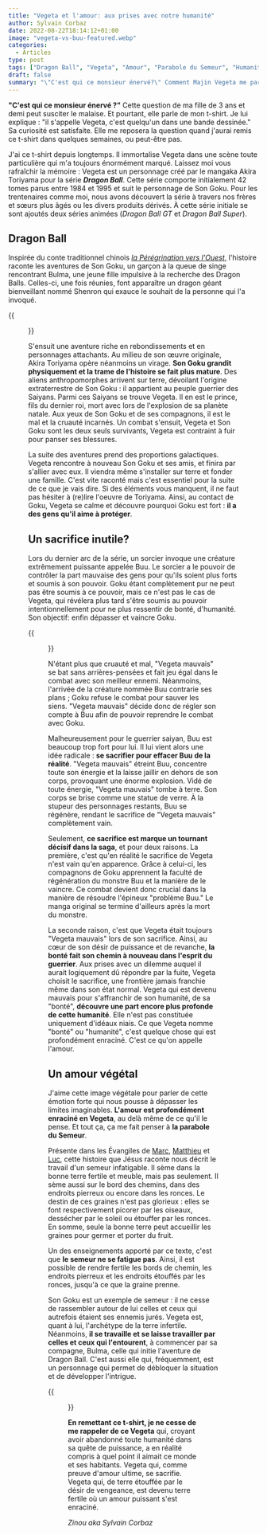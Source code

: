 ```yaml
---
title: "Vegeta et l'amour: aux prises avec notre humanité"
author: Sylvain Corbaz
date: 2022-08-22T18:14:12+01:00
image: "vegeta-vs-buu-featured.webp"
categories:
  - Articles
type: post
tags: ["Dragon Ball", "Vegeta", "Amour", "Parabole du Semeur", "Humanité"]
draft: false
summary: "\"C'est qui ce monsieur énervé?\" Comment Majin Vegeta me parle de notre humanité, et de la profondeur des racines de l'amour."
---
```


**"C'est qui ce monsieur énervé ?"** Cette question de ma fille de 3 ans et demi peut susciter le malaise. Et pourtant, elle parle de mon t-shirt. Je lui explique : "il s'appelle Vegeta, c'est quelqu'un dans une bande dessinée." Sa curiosité est satisfaite. Elle me reposera la question quand j'aurai remis ce t-shirt dans quelques semaines, ou peut-être pas.

J'ai ce t-shirt depuis longtemps. Il immortalise Vegeta dans une scène toute particulière qui m'a toujours énormément marqué. Laissez moi vous rafraîchir la mémoire : Vegeta est un personnage créé par le mangaka Akira Toriyama pour la série ***Dragon Ball***. Cette série comporte initialement 42 tomes parus entre 1984 et 1995 et suit le personnage de Son Goku. Pour les trentenaires comme moi, nous avons découvert la série à travers nos frères et sœurs plus âgés ou les divers produits dérivés. À cette série initiale se sont ajoutés deux séries animées (*Dragon Ball GT* et *Dragon Ball Super*).

## Dragon Ball

Inspirée du conte traditionnel chinois [*la Pérégrination vers l'Ouest*](https://fr.wikipedia.org/wiki/La_P%C3%A9r%C3%A9grination_vers_l%27Ouest), l'histoire raconte les aventures de Son Goku, un garçon à la queue de singe rencontrant Bulma, une jeune fille impulsive à la recherche des Dragon Balls. Celles-ci, une fois réunies, font apparaître un dragon géant bienveillant nommé Shenron qui exauce le souhait de la personne qui l'a invoqué.

{{<figure width="60%" src="https://media.giphy.com/media/88kDwXuvzdwHK/giphy.gif" class="text-center">}}

S'ensuit une aventure riche en rebondissements et en personnages attachants. Au milieu de son œuvre originale, Akira Toriyama opère néanmoins un virage. **Son Goku grandit physiquement et la trame de l'histoire se fait plus mature**. Des aliens anthropomorphes arrivent sur terre, dévoilant l'origine extraterrestre de Son Goku : il appartient au peuple guerrier des Saiyans. Parmi ces Saiyans se trouve Vegeta. Il en est le prince, fils du dernier roi, mort avec lors de l'explosion de sa planète natale. Aux yeux de Son Goku et de ses compagnons, il est le mal et la cruauté incarnés. Un combat s'ensuit, Vegeta et Son Goku sont les deux seuls survivants, Vegeta est contraint à fuir pour panser ses blessures.

La suite des aventures prend des proportions galactiques. Vegeta rencontre à nouveau Son Goku et ses amis, et finira par s'allier avec eux. Il viendra même s'installer sur terre et fonder une famille. C'est vite raconté mais c'est essentiel pour la suite de ce que je vais dire. Si des éléments vous manquent, il ne faut pas hésiter à (re)lire l'oeuvre de Toriyama. Ainsi, au contact de Goku, Vegeta se calme et découvre pourquoi Goku est fort : **il a des gens qu'il aime à protéger**.


## Un sacrifice inutile?

Lors du dernier arc de la série, un sorcier invoque une créature extrêmement puissante appelée Buu. Le sorcier a le pouvoir de contrôler la part mauvaise des gens pour qu'ils soient plus forts et soumis à son pouvoir. Goku étant complètement pur ne peut pas être soumis à ce pouvoir, mais ce n'est pas le cas de Vegeta, qui révélera plus tard s'être soumis au pouvoir intentionnellement pour ne plus ressentir de bonté, d'humanité. Son objectif: enfin dépasser et vaincre Goku.

{{<figure width="60%" src="https://media.giphy.com/media/84CRvhy2DJlwA/giphy.gif" class="text-center" >}}

N'étant plus que cruauté et mal, "Vegeta mauvais" se bat sans arrières-pensées et fait jeu égal dans le combat avec son meilleur ennemi. Néanmoins, l'arrivée de la créature nommée Buu contrarie ses plans ; Goku refuse le combat pour sauver les siens. "Vegeta mauvais" décide donc de régler son compte à Buu afin de pouvoir reprendre le combat avec Goku.

Malheureusement pour le guerrier saiyan, Buu est beaucoup trop fort pour lui. Il lui vient alors une idée radicale : **se sacrifier pour effacer Buu de la réalité**. "Vegeta mauvais" étreint Buu, concentre toute son énergie et la laisse jaillir en dehors de son corps, provoquant une énorme explosion. Vidé de toute énergie, "Vegeta mauvais" tombe à terre. Son corps se brise comme une statue de verre. À la stupeur des personnages restants, Buu se régénère, rendant le sacrifice de "Vegeta mauvais" complètement vain.


Seulement, **ce sacrifice est marque un tournant décisif dans la saga**, et pour deux raisons. La première, c'est qu'en réalité le sacrifice de Vegeta n'est vain qu'en apparence. Grâce à celui-ci, les compagnons de Goku apprennent la faculté de régénération du monstre Buu et la manière de le vaincre. Ce combat devient donc crucial dans la manière de résoudre l'épineux "problème Buu." Le manga original se termine d'ailleurs après la mort du monstre.

La seconde raison, c'est que Vegeta était toujours "Vegeta mauvais" lors de son sacrifice. Ainsi, au cœur de son désir de puissance et de revanche, **la bonté fait son chemin à nouveau dans l'esprit du guerrier**. Aux prises avec un dilemme auquel il aurait logiquement dû répondre par la fuite, Vegeta choisit le sacrifice, une frontière jamais franchie même dans son état normal. Vegeta qui est devenu mauvais pour s'affranchir de son humanité, de sa "bonté", **découvre une part encore plus profonde de cette humanité**. Elle n'est pas constituée uniquement d'idéaux niais. Ce que Vegeta nomme "bonté" ou "humanité", c'est quelque chose qui est profondément enraciné. C'est ce qu'on appelle l'amour.

## Un amour végétal

J'aime cette image végétale pour parler de cette émotion forte qui nous pousse à dépasser les limites imaginables. **L'amour est profondément enraciné en Vegeta**, au delà même de ce qu'il le pense. Et tout ça, ça me fait penser à **la parabole du Semeur**.


Présente dans les Évangiles de [Marc](https://www.biblegateway.com/passage/?search=Mark+4.1-20&version=BDS), [Matthieu](https://www.biblegateway.com/passage/?search=Matthieu+13%3A3-23&version=BDS) et [Luc](https://www.biblegateway.com/passage/?search=Luc+8%3A4-15&version=BDS), cette histoire que Jésus raconte nous décrit le travail d'un semeur infatigable. Il sème dans la bonne terre fertile et meuble, mais pas seulement. Il sème aussi sur le bord des chemins, dans des endroits pierreux ou encore dans les ronces. Le destin de ces graines n'est pas glorieux : elles se font respectivement picorer par les oiseaux, dessécher par le soleil ou étouffer par les ronces. En somme, seule la bonne terre peut accueillir les graines pour germer et porter du fruit.

Un des enseignements apporté par ce texte, c'est que **le semeur ne se fatigue pas**. Ainsi, il est possible de rendre fertile les bords de chemin, les endroits pierreux et les endroits étouffés par les ronces, jusqu'à ce que la graine prenne.

Son Goku est un exemple de semeur : il ne cesse de rassembler autour de lui celles et ceux qui autrefois étaient ses ennemis jurés. Vegeta est, quant à lui, l'archétype de la terre infertile. Néanmoins, **il se travaille et se laisse travailler par celles et ceux qui l'entourent**, à commencer par sa compagne, Bulma, celle qui initie l'aventure de Dragon Ball. C'est aussi elle qui, fréquemment, est un personnage qui permet de débloquer la situation et de développer l'intrigue.

{{<figure width="60%" src="https://media.giphy.com/media/cuOr6KYcx1dCg/giphy.gif" class="text-center" >}}


**En remettant ce t-shirt, je ne cesse de me rappeler de ce Vegeta** qui, croyant avoir abandonné toute humanité dans sa quête de puissance, a en réalité compris à quel point il aimait ce monde et ses habitants. Vegeta qui, comme preuve d'amour ultime, se sacrifie. Vegeta qui, de terre étouffée par le désir de vengeance, est devenu terre fertile où un amour puissant s'est enraciné.

*Zinou aka Sylvain Corbaz*